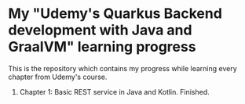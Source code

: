 # My "Udemy's Quarkus Backend development with Java and GraalVM" learning progress

This is the repository which contains my progress while learning every chapter from Udemy's course.

1. Chapter 1: Basic REST service in Java and Kotlin. Finished.
